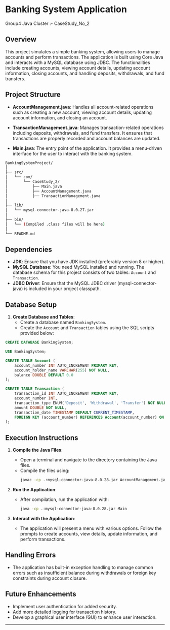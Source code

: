 # Banking System Application
Group4 Java Cluster :- CaseStudy_No_2
## Overview
This project simulates a simple banking system, allowing users to manage accounts and perform transactions. The application is built using Core Java and interacts with a MySQL database using JDBC. The functionalities include creating accounts, viewing account details, updating account information, closing accounts, and handling deposits, withdrawals, and fund transfers.

## Project Structure

- **AccountManagement.java**: Handles all account-related operations such as creating a new account, viewing account details, updating account information, and closing an account.
  
- **TransactionManagement.java**: Manages transaction-related operations including deposits, withdrawals, and fund transfers. It ensures that transactions are properly recorded and account balances are updated.

- **Main.java**: The entry point of the application. It provides a menu-driven interface for the user to interact with the banking system.

```bash
BankingSystemProject/
│
├── src/
│   └── com/
│       └── CaseStudy_2/
│           ├── Main.java
│           ├── AccountManagement.java
│           ├── TransactionManagement.java
│
├── lib/
│   └── mysql-connector-java-8.0.27.jar
│
├── bin/
│   └── (Compiled .class files will be here)
│
└── README.md
```

## Dependencies

- **JDK**: Ensure that you have JDK installed (preferably version 8 or higher).
- **MySQL Database**: You need MySQL installed and running. The database schema for this project consists of two tables: `Account` and `Transaction`.
- **JDBC Driver**: Ensure that the MySQL JDBC driver (mysql-connector-java) is included in your project classpath.

## Database Setup

1. **Create Database and Tables**:
   - Create a database named `BankingSystem`.
   - Create the `Account` and `Transaction` tables using the SQL scripts provided below:

```sql
CREATE DATABASE BankingSystem;

USE BankingSystem;

CREATE TABLE Account (
    account_number INT AUTO_INCREMENT PRIMARY KEY,
    account_holder_name VARCHAR(255) NOT NULL,
    balance DOUBLE DEFAULT 0.0
);

CREATE TABLE Transaction (
    transaction_id INT AUTO_INCREMENT PRIMARY KEY,
    account_number INT,
    transaction_type ENUM('Deposit', 'Withdrawal', 'Transfer') NOT NULL,
    amount DOUBLE NOT NULL,
    transaction_date TIMESTAMP DEFAULT CURRENT_TIMESTAMP,
    FOREIGN KEY (account_number) REFERENCES Account(account_number) ON DELETE CASCADE
);
```

## Execution Instructions

1. **Compile the Java Files**:
   - Open a terminal and navigate to the directory containing the Java files.
   - Compile the files using:
     ```bash
     javac -cp .:mysql-connector-java-8.0.28.jar AccountManagement.java TransactionManagement.java Main.java
     ```

2. **Run the Application**:
   - After compilation, run the application with:
     ```bash
     java -cp .:mysql-connector-java-8.0.28.jar Main
     ```

3. **Interact with the Application**:
   - The application will present a menu with various options. Follow the prompts to create accounts, view details, update information, and perform transactions.

## Handling Errors

- The application has built-in exception handling to manage common errors such as insufficient balance during withdrawals or foreign key constraints during account closure.

## Future Enhancements

- Implement user authentication for added security.
- Add more detailed logging for transaction history.
- Develop a graphical user interface (GUI) to enhance user interaction.

---

